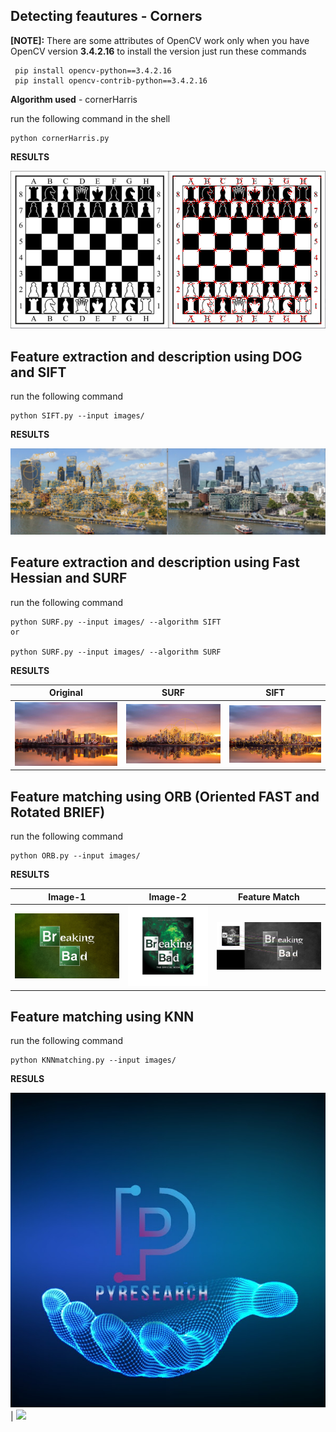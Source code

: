 
 ## Detecting feautures - Corners
 
 **[NOTE]:** There are some attributes of OpenCV work only when you have OpenCV version **3.4.2.16** 
    to install the version just run these commands 
   
   ```
    pip install opencv-python==3.4.2.16
    pip install opencv-contrib-python==3.4.2.16 
   ```
 
 
 **Algorithm used** - cornerHarris
 
 run the following command in the shell 
 
 ```
 python cornerHarris.py
 ```
 
 **RESULTS**
 
![](https://github.com/noorkhokhar99/SIFT-surf/blob/main/images/cornerHarris.jpg)


## Feature extraction and description using DOG and SIFT

run the following command 
```
python SIFT.py --input images/ 
```

**RESULTS**

![](https://github.com/noorkhokhar99/SIFT-surf/blob/main/images/SIFT.jpg)


## Feature extraction and description using Fast Hessian and SURF

run the following command
```
python SURF.py --input images/ --algorithm SIFT
or

python SURF.py --input images/ --algorithm SURF
```

**RESULTS**

Original | SURF | SIFT 
---------|-------|------
![](https://github.com/noorkhokhar99/SIFT-surf/blob/main/images/city2.jpg) | ![](https://github.com/noorkhokhar99/SIFT-surf/blob/main/images/detected-SURF.jpg) | ![](https://github.com/noorkhokhar99/SIFT-surf/blob/main/images/detected-SIFT.jpg)


## Feature matching using ORB (Oriented FAST and Rotated BRIEF)

run the following command 
```
python ORB.py --input images/
```

**RESULTS**

Image-1 | Image-2 | Feature Match
--------|---------|--------------
![](https://github.com/noorkhokhar99/SIFT-surf/blob/main/images/Breaking%20Bad.jpg) | ![](https://github.com/noorkhokhar99/SIFT-surf/blob/main/images/Breaking%20Bad-2.jpg) | ![](https://github.com/noorkhokhar99/SIFT-surf/blob/main/images/ORB.jpg)


## Feature matching using KNN

run the following command 

```
python KNNmatching.py --input images/
```

**RESULS**


![](https://github.com/noorkhokhar99/live-Sketch/blob/main/channels4_profile.jpeg) | ![](https://www.youtube.com/c/Pyresearch/videos)





